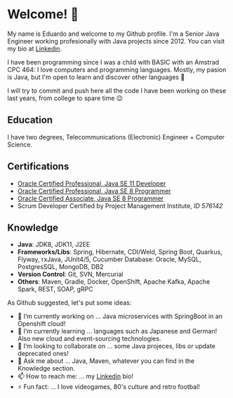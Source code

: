 # Welcome! 👋

My name is Eduardo and welcome to my Github profile.
I'm a Senior Java Engineer working profesionally with Java projects since 2012. You can visit my bio at [Linkedin](http://www.linkedin.com/in/eduardodediegolucas).

I have been programming since I was a child with BASIC with an Amstrad CPC 464: I love computers and programming languages. Mostly, my pasion is Java, but I'm open to learn and discover other languages 🤙

I will try to commit and push here all the code I have been working on these last years, from college to spare time 😉

## Education
I have two degrees, Telecommunications (Electronic) Engineer + Computer Science.
## Certifications
* [Oracle Certified Professional, Java SE 11 Developer](https://www.credly.com/badges/edac5407-88d6-4376-84a5-58e5c016f178/public_url)
* [Oracle Certified Professional, Java SE 8 Programmer](https://www.credly.com/badges/424453f9-b5e0-41c4-bdde-fb6598fc310f/public_url)
* [Oracle Certified Associate, Java SE 8 Programmer](https://www.credly.com/badges/cb81cf8e-8338-471b-ad3e-3fec12490fe5/public_url)
* Scrum Developer Certified by Project Management Institute, _ID 576142_

## Knowledge

* __Java__: JDK8, JDK11, J2EE
* __Frameworks/Libs__: Spring, Hibernate, CDI/Weld, Spring Boot, Quarkus, Flyway, rxJava, JUnit4/5, Cucumber Database: Oracle, MySQL, PostgresSQL, MongoDB, DB2
* __Version Control__: Git, SVN, Mercurial
* __Others__: Maven, Gradle, Docker, OpenShift, Apache Kafka, Apache Spark, REST, SOAP, gRPC

As Github suggested, let's put some ideas:

- 🔭 I’m currently working on ... Java microservices with SpringBoot in an Openshift cloud!
- 🌱 I’m currently learning ... languages such as Japanese and German! Also new cloud and event-sourcing technologies.
- 👯 I’m looking to collaborate on ... some Java projeces, libs or update deprecated ones!
- 💬 Ask me about ... Java, Maven, whatever you can find in the Knowledge section.
-  📫 How to reach me: ... my [Linkedin](http://www.linkedin.com/in/eduardodediegolucas) bio!
- ⚡ Fun fact: ... I love videogames, 80's culture and retro footbal!
